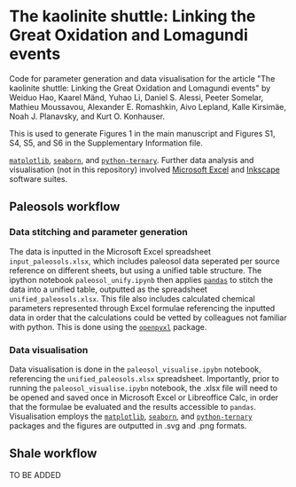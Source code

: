 # The kaolinite shuttle: Linking the Great Oxidation and Lomagundi events

Code for parameter generation and data visualisation for the article "The kaolinite shuttle: Linking the Great Oxidation and Lomagundi events" by Weiduo Hao, Kaarel Mänd, Yuhao Li, Daniel S. Alessi, Peeter Somelar, Mathieu Moussavou, Alexander E. Romashkin, Aivo Lepland, Kalle Kirsimäe, Noah J. Planavsky, and Kurt O. Konhauser.

This is used to generate Figures 1 in the main manuscript and Figures S1, S4, S5, and S6 in the Supplementary Information file.

[`matplotlib`](https://github.com/matplotlib/matplotlib), [`seaborn`](https://github.com/mwaskom/seaborn/), and [`python-ternary`](https://github.com/marcharper/python-ternary).
Further data analysis and visualisation (not in this repository) involved [Microsoft Excel](https://www.microsoft.com/en-us/microsoft-365/excel) and [Inkscape](https://inkscape.org/) software suites.

## Paleosols workflow

### Data stitching and parameter generation

The data is inputted in the Microsoft Excel spreadsheet `input_paleosols.xlsx`, which includes paleosol data seperated per source reference on different sheets, but using a unified table structure.
The ipython notebook `paleosol_unify.ipynb` then applies [`pandas`](https://github.com/pandas-dev/pandas) to stitch the data into a unified table, outputted as the spreadsheet `unified_paleosols.xlsx`.
This file also includes calculated chemical parameters represented through Excel formulae referencing the inputted data in order that the calculations could be vetted by colleagues not familiar with python.
This is done using the [`openpyxl`](https://foss.heptapod.net/openpyxl/openpyxl) package.

### Data visualisation

Data visualisation is done in the `paleosol_visualise.ipybn` notebook, referencing the `unified_paleosols.xlsx` spreadsheet.
Importantly, prior to running the `paleosol_visualise.ipybn` notebook, the .xlsx file will need to be opened and saved once in Microsoft Excel or Libreoffice Calc, in order that the formulae be evaluated and the results accessible to `pandas`.
Visualisation employs the [`matplotlib`](https://github.com/matplotlib/matplotlib), [`seaborn`](https://github.com/mwaskom/seaborn/), and [`python-ternary`](https://github.com/marcharper/python-ternary) packages and the figures are outputted in .svg and .png formats.

## Shale workflow

TO BE ADDED
